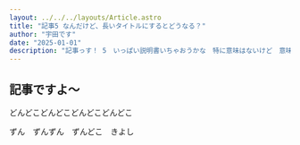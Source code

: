 ```yaml
---
layout: ../../../layouts/Article.astro
title: "記事5 なんだけど、長いタイトルにするとどうなる？"
author: "宇田です"
date: "2025-01-01"
description: "記事っす！ 5　いっぱい説明書いちゃおうかな　特に意味はないけど　意味ないですよ～　わかる　いみないですよね　意味ないんですよ～笑　すみません、意味はあります　なぜですか？　意味ありますよ　意味ある派が優勢　カカッ"
---
```

## 記事ですよ〜

どんどこどんどこどんどこどんどこ

ずん　ずんずん　ずんどこ　きよし